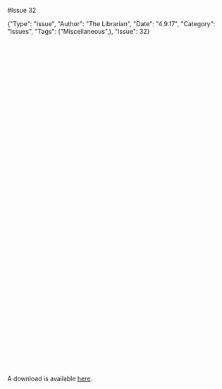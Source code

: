 #Issue 32

{"Type": "Issue", "Author": "The Librarian", "Date": "4.9.17", "Category": "Issues", "Tags": ("Miscellaneous",), "Issue": 32}

<div data-configid="29335911/53578323" style="width:100%; height:742px;" class="issuuembed"></div>
<script type="text/javascript" src="//e.issuu.com/embed.js" async="true"></script>

A download is available <a href="https://librarian.cf/i/32.pdf">here</a>.
